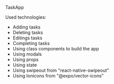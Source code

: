 TaskApp

Used technologies: 

- Adding tasks
- Deleting tasks
- Editings tasks
- Completing tasks
- Using class components to build the app
- Using modals
- Using props
- Using state
- Using swipeout from "react-native-swipeout"
- Using Ionicons from "@expo/vector-icons"
